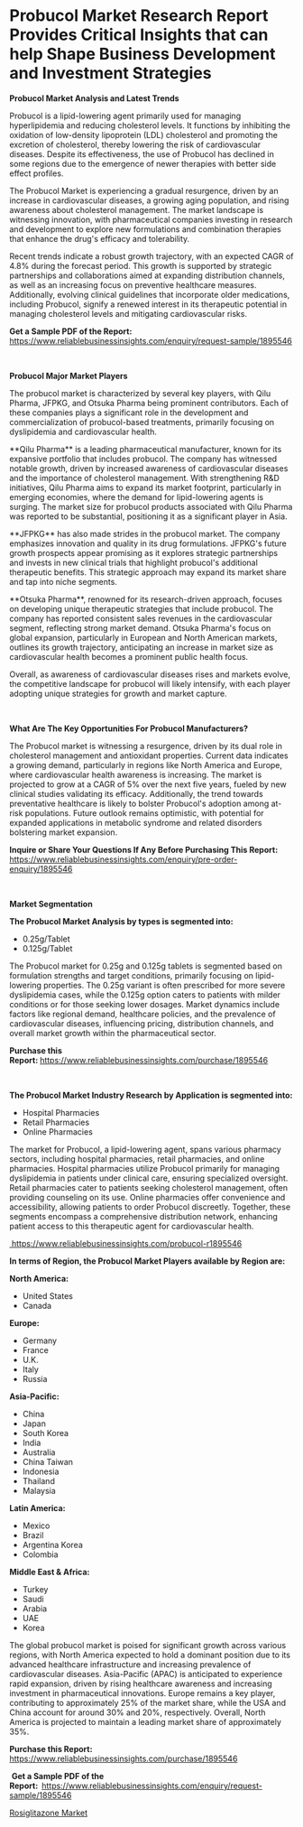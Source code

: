<p><h1>Probucol Market Research Report Provides Critical Insights that can help Shape Business Development and Investment Strategies</h1></p><p><strong>Probucol Market Analysis and Latest Trends</strong></p>
<p><p>Probucol is a lipid-lowering agent primarily used for managing hyperlipidemia and reducing cholesterol levels. It functions by inhibiting the oxidation of low-density lipoprotein (LDL) cholesterol and promoting the excretion of cholesterol, thereby lowering the risk of cardiovascular diseases. Despite its effectiveness, the use of Probucol has declined in some regions due to the emergence of newer therapies with better side effect profiles.</p><p>The Probucol Market is experiencing a gradual resurgence, driven by an increase in cardiovascular diseases, a growing aging population, and rising awareness about cholesterol management. The market landscape is witnessing innovation, with pharmaceutical companies investing in research and development to explore new formulations and combination therapies that enhance the drug's efficacy and tolerability.</p><p>Recent trends indicate a robust growth trajectory, with an expected CAGR of 4.8% during the forecast period. This growth is supported by strategic partnerships and collaborations aimed at expanding distribution channels, as well as an increasing focus on preventive healthcare measures. Additionally, evolving clinical guidelines that incorporate older medications, including Probucol, signify a renewed interest in its therapeutic potential in managing cholesterol levels and mitigating cardiovascular risks.</p></p>
<p><strong>Get a Sample PDF of the Report:&nbsp;</strong> <a href="https://www.reliablebusinessinsights.com/enquiry/request-sample/1895546?utm_campaign=1720&utm_medium=2&utm_source=Github&utm_content=ia&utm_term=08032025&utm_id=probucol">https://www.reliablebusinessinsights.com/enquiry/request-sample/1895546</a></p>
<p>&nbsp;</p>
<p><strong>Probucol Major Market Players</strong></p>
<p><p>The probucol market is characterized by several key players, with Qilu Pharma, JFPKG, and Otsuka Pharma being prominent contributors. Each of these companies plays a significant role in the development and commercialization of probucol-based treatments, primarily focusing on dyslipidemia and cardiovascular health.</p><p>**Qilu Pharma** is a leading pharmaceutical manufacturer, known for its expansive portfolio that includes probucol. The company has witnessed notable growth, driven by increased awareness of cardiovascular diseases and the importance of cholesterol management. With strengthening R&D initiatives, Qilu Pharma aims to expand its market footprint, particularly in emerging economies, where the demand for lipid-lowering agents is surging. The market size for probucol products associated with Qilu Pharma was reported to be substantial, positioning it as a significant player in Asia.</p><p>**JFPKG** has also made strides in the probucol market. The company emphasizes innovation and quality in its drug formulations. JFPKG's future growth prospects appear promising as it explores strategic partnerships and invests in new clinical trials that highlight probucol's additional therapeutic benefits. This strategic approach may expand its market share and tap into niche segments.</p><p>**Otsuka Pharma**, renowned for its research-driven approach, focuses on developing unique therapeutic strategies that include probucol. The company has reported consistent sales revenues in the cardiovascular segment, reflecting strong market demand. Otsuka Pharma's focus on global expansion, particularly in European and North American markets, outlines its growth trajectory, anticipating an increase in market size as cardiovascular health becomes a prominent public health focus.</p><p>Overall, as awareness of cardiovascular diseases rises and markets evolve, the competitive landscape for probucol will likely intensify, with each player adopting unique strategies for growth and market capture.</p></p>
<p>&nbsp;</p>
<p><strong>What Are The Key Opportunities For Probucol Manufacturers?</strong></p>
<p><p>The Probucol market is witnessing a resurgence, driven by its dual role in cholesterol management and antioxidant properties. Current data indicates a growing demand, particularly in regions like North America and Europe, where cardiovascular health awareness is increasing. The market is projected to grow at a CAGR of 5% over the next five years, fueled by new clinical studies validating its efficacy. Additionally, the trend towards preventative healthcare is likely to bolster Probucol's adoption among at-risk populations. Future outlook remains optimistic, with potential for expanded applications in metabolic syndrome and related disorders bolstering market expansion.</p></p>
<p><strong>Inquire or Share Your Questions If Any Before Purchasing This Report:</strong> <a href="https://www.reliablebusinessinsights.com/enquiry/pre-order-enquiry/1895546?utm_campaign=1720&utm_medium=2&utm_source=Github&utm_content=ia&utm_term=08032025&utm_id=probucol">https://www.reliablebusinessinsights.com/enquiry/pre-order-enquiry/1895546</a></p>
<p>&nbsp;</p>
<p><strong>Market Segmentation</strong></p>
<p><strong>The Probucol Market Analysis by types is segmented into:</strong></p>
<p><ul><li>0.25g/Tablet</li><li>0.125g/Tablet</li></ul></p>
<p><p>The Probucol market for 0.25g and 0.125g tablets is segmented based on formulation strengths and target conditions, primarily focusing on lipid-lowering properties. The 0.25g variant is often prescribed for more severe dyslipidemia cases, while the 0.125g option caters to patients with milder conditions or for those seeking lower dosages. Market dynamics include factors like regional demand, healthcare policies, and the prevalence of cardiovascular diseases, influencing pricing, distribution channels, and overall market growth within the pharmaceutical sector.</p></p>
<p><strong>Purchase this Report:&nbsp;</strong><a href="https://www.reliablebusinessinsights.com/purchase/1895546?utm_campaign=1720&utm_medium=2&utm_source=Github&utm_content=ia&utm_term=08032025&utm_id=probucol">https://www.reliablebusinessinsights.com/purchase/1895546</a></p>
<p>&nbsp;</p>
<p><strong>The Probucol Market Industry Research by Application is segmented into:</strong></p>
<p><ul><li>Hospital Pharmacies</li><li>Retail Pharmacies</li><li>Online Pharmacies</li></ul></p>
<p><p>The market for Probucol, a lipid-lowering agent, spans various pharmacy sectors, including hospital pharmacies, retail pharmacies, and online pharmacies. Hospital pharmacies utilize Probucol primarily for managing dyslipidemia in patients under clinical care, ensuring specialized oversight. Retail pharmacies cater to patients seeking cholesterol management, often providing counseling on its use. Online pharmacies offer convenience and accessibility, allowing patients to order Probucol discreetly. Together, these segments encompass a comprehensive distribution network, enhancing patient access to this therapeutic agent for cardiovascular health.</p></p>
<p><a href="https://www.reliablebusinessinsights.com/probucol-r1895546?utm_campaign=1720&utm_medium=2&utm_source=Github&utm_content=ia&utm_term=08032025&utm_id=probucol">&nbsp;https://www.reliablebusinessinsights.com/probucol-r1895546</a></p>
<p><strong>In terms of Region, the Probucol Market Players available by Region are:</strong></p>
<p>
    <p> <strong> North America: </strong>
        <ul>
            <li>United States</li>
            <li>Canada</li>
        </ul>
        </p> 
    <p> <strong> Europe: </strong>
        <ul>
            <li>Germany</li>
            <li>France</li>
            <li>U.K.</li>
            <li>Italy</li>
            <li>Russia</li>
        </ul>
        </p> 
    <p> <strong> Asia-Pacific: </strong>
        <ul>
            <li>China</li>
            <li>Japan</li>
            <li>South Korea</li>
            <li>India</li>
            <li>Australia</li>
            <li>China Taiwan</li>
            <li>Indonesia</li>
            <li>Thailand</li>
            <li>Malaysia</li>
        </ul>
        </p> 
    <p> <strong> Latin America: </strong>
        <ul>
            <li>Mexico</li>
            <li>Brazil</li>
            <li>Argentina Korea</li>
            <li>Colombia</li>
        </ul>
        </p> 
    <p> <strong> Middle East & Africa: </strong>
        <ul>
            <li>Turkey</li>
            <li>Saudi</li>
            <li>Arabia</li>
            <li>UAE</li>
            <li>Korea</li>
        </ul>
    </p>
    </p>
<p><p>The global probucol market is poised for significant growth across various regions, with North America expected to hold a dominant position due to its advanced healthcare infrastructure and increasing prevalence of cardiovascular diseases. Asia-Pacific (APAC) is anticipated to experience rapid expansion, driven by rising healthcare awareness and increasing investment in pharmaceutical innovations. Europe remains a key player, contributing to approximately 25% of the market share, while the USA and China account for around 30% and 20%, respectively. Overall, North America is projected to maintain a leading market share of approximately 35%.</p></p>
<p><strong>Purchase this Report: </strong><a href="https://www.reliablebusinessinsights.com/purchase/1895546?utm_campaign=1720&utm_medium=2&utm_source=Github&utm_content=ia&utm_term=08032025&utm_id=probucol">https://www.reliablebusinessinsights.com/purchase/1895546</a></p>
<p>&nbsp;<strong>Get a Sample PDF of the Report:&nbsp;&nbsp;</strong><a href="https://www.reliablebusinessinsights.com/enquiry/request-sample/1895546?utm_campaign=1720&utm_medium=2&utm_source=Github&utm_content=ia&utm_term=08032025&utm_id=probucol">https://www.reliablebusinessinsights.com/enquiry/request-sample/1895546</a></p>
<p><strong></strong></p>
<p><p><a href="https://github.com/marlanamarvn/Market-Research-Report-List-1/blob/main/rosiglitazone-market.md?utm_campaign=1720&utm_medium=2&utm_source=Github&utm_content=ia&utm_term=08032025&utm_id=probucol">Rosiglitazone Market</a></p></p>